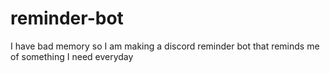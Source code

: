 # reminder-bot
I have bad memory so I am making a discord reminder bot that reminds me of something I need everyday
